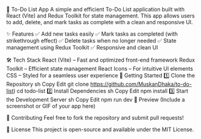 📝 To-Do List App
A simple and efficient To-Do List application built with React (Vite) and Redux Toolkit for state management. This app allows users to add, delete, and mark tasks as complete with a clean and responsive UI.

✨ Features
✅ Add new tasks easily
✅ Mark tasks as completed (with strikethrough effect)
✅ Delete tasks when no longer needed
✅ State management using Redux Toolkit
✅ Responsive and clean UI

🛠️ Tech Stack
React (Vite) – Fast and optimized front-end framework
Redux Toolkit – Efficient state management
React Icons – For intuitive UI elements
CSS – Styled for a seamless user experience
🚀 Getting Started
1️⃣ Clone the Repository
sh
Copy
Edit
git clone https://github.com/MuskanDhaka/to-do-list)
cd todo-list
2️⃣ Install Dependencies
sh
Copy
Edit
npm install
3️⃣ Start the Development Server
sh
Copy
Edit
npm run dev
📸 Preview
(Include a screenshot or GIF of your app here)

🤝 Contributing
Feel free to fork the repository and submit pull requests!

📜 License
This project is open-source and available under the MIT License.
